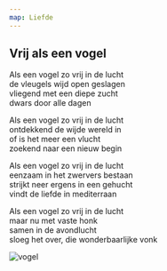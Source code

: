```yaml
---
map: Liefde
---
```


## Vrij als een vogel

Als een vogel zo vrij in de lucht \
de vleugels wijd open geslagen \
vliegend met een diepe zucht \
dwars door alle dagen

Als een vogel zo vrij in de lucht \
ontdekkend de wijde wereld in \
of is het meer een vlucht \
zoekend naar een nieuw begin

Als een vogel zo vrij in de lucht \
eenzaam in het zwervers bestaan \
strijkt neer ergens in een gehucht  \
vindt de liefde in mediterraan

Als een vogel zo vrij in de lucht \
maar nu met vaste honk \
samen in de avondlucht \
sloeg het over, die wonderbaarlijke vonk

![vogel](IMG_20200505_185132__01.jpg)
